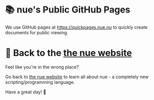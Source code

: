 # 📚 nue's Public GitHub Pages
We use GitHub pages at https://quickpages.nue.nu to quickly create documents for public viewing.


# 🏡 Back to the [the nue website](https://nue.nu)
Feel like you're in the wrong place?

Go back to [the nue website](https://nue.nu) to learn all about nue - a completely new scripting/programming language.

Have a great day! 🧡